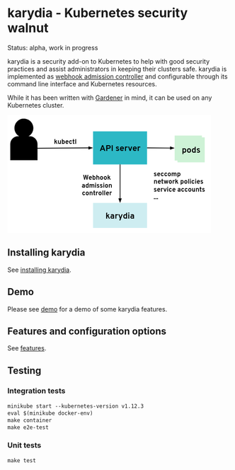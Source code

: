 # karydia - Kubernetes security walnut

Status: alpha, work in progress

karydia is a security add-on to Kubernetes to help with good security practices
and assist administrators in keeping their clusters safe. karydia is implemented as
[webhook admission
controller](https://kubernetes.io/docs/reference/access-authn-authz/extensible-admission-controllers/)
and configurable through its command line interface and Kubernetes resources.

While it has been written with [Gardener](https://gardener.cloud/) in mind, it
can be used on any Kubernetes cluster.

![](docs/images/karydia-architecture.png)

## Installing karydia

See [installing karydia](docs/install.md).

## Demo

Please see [demo](docs/demo.md) for a demo of some karydia features.

## Features and configuration options

See [features](docs/features.md).

## Testing

### Integration tests

```
minikube start --kubernetes-version v1.12.3
eval $(minikube docker-env)
make container
make e2e-test
```

### Unit tests

```
make test
```
